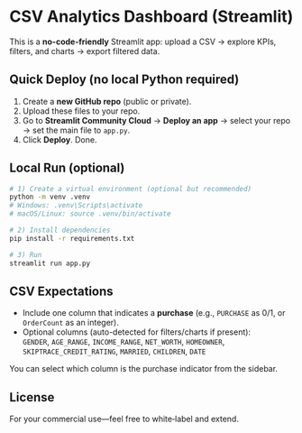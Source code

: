 
# CSV Analytics Dashboard (Streamlit)

This is a **no-code-friendly** Streamlit app: upload a CSV → explore KPIs, filters, and charts → export filtered data.

## Quick Deploy (no local Python required)
1. Create a **new GitHub repo** (public or private).
2. Upload these files to your repo.
3. Go to **Streamlit Community Cloud** → **Deploy an app** → select your repo → set the main file to `app.py`.
4. Click **Deploy**. Done.

## Local Run (optional)
```bash
# 1) Create a virtual environment (optional but recommended)
python -m venv .venv
# Windows: .venv\Scripts\activate
# macOS/Linux: source .venv/bin/activate

# 2) Install dependencies
pip install -r requirements.txt

# 3) Run
streamlit run app.py
```

## CSV Expectations
- Include one column that indicates a **purchase** (e.g., `PURCHASE` as 0/1, or `OrderCount` as an integer).
- Optional columns (auto-detected for filters/charts if present):  
  `GENDER`, `AGE_RANGE`, `INCOME_RANGE`, `NET_WORTH`, `HOMEOWNER`, `SKIPTRACE_CREDIT_RATING`, `MARRIED`, `CHILDREN`, `DATE`

You can select which column is the purchase indicator from the sidebar.

## License
For your commercial use—feel free to white‑label and extend.
